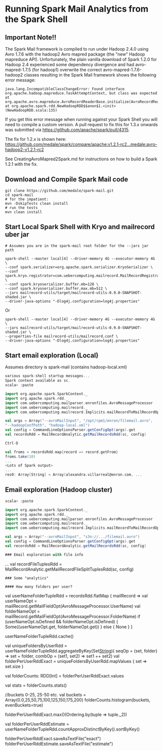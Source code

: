 # Running Spark Mail Analytics from the Spark Shell

## Important Note!!
The Spark Mail framework is compiled to run under Hadoop 2.4.0 using
Avro 1.7.6 with the hadoop2 Avro mapred package (the "new" Hadoop mapreduce
API). Unfortunately, the plain vanilla download of Spark 1.2.0 for Hadoop 2.4
experienced some dependency divergence and had avro-mapred-1.7.5 (for hadoop1)
overwrite the correct avro-mapred-1.7.6-hadoop2 classes resulting in the
Spark Mail framework shows the following error message:

```
java.lang.IncompatibleClassChangeError: Found interface org.apache.hadoop.mapreduce.TaskAttemptContext, but class was expected
at org.apache.avro.mapreduce.AvroRecordReaderBase.initialize(AvroRecordReaderBase.java:87)
at org.apache.spark.rdd.NewHadoopRDD$$anon$1.<init>(NewHadoopRDD.scala:135)
```

If you get this error message when running against your Spark Shell you will
need to compile a custom version. A pull request to fix this for 1.3.x onwards was
submitted via https://github.com/apache/spark/pull/4315.

The fix for 1.2.x is shown here:
https://github.com/medale/spark/compare/apache:v1.2.1-rc2...medale:avro-hadoop2-v1.2.1-rc2

See CreatingAvroMapred2Spark.md for instructions on how to build a Spark 1.2.1
with the fix.

## Download and Compile Spark Mail code

```
git clone https://github.com/medale/spark-mail.git
cd spark-mail
# for the impatient:
mvn -DskipTests clean install
# run the tests
mvn clean install
```

## Start Local Spark Shell with Kryo and mailrecord uber jar

```
# Assumes you are in the spark-mail root folder for the --jars jar path

spark-shell --master local[4] --driver-memory 4G --executor-memory 4G \
--conf spark.serializer=org.apache.spark.serializer.KryoSerializer \
--conf spark.kryo.registrator=com.uebercomputing.mailrecord.MailRecordRegistrator \
--conf spark.kryoserializer.buffer.mb=128 \
--conf spark.kryoserializer.buffer.max.mb=512 \
--jars mailrecord-utils/target/mailrecord-utils-0.9.0-SNAPSHOT-shaded.jar \
--driver-java-options "-Dlog4j.configuration=log4j.properties"
```

Or

```
spark-shell --master local[4] --driver-memory 4G --executor-memory 4G \
--jars mailrecord-utils/target/mailrecord-utils-0.9.0-SNAPSHOT-shaded.jar \
--properties-file mailrecord-utils/mailrecord.conf \
--driver-java-options "-Dlog4j.configuration=log4j.properties"
```

## Start email exploration (Local)

Assumes directory is spark-mail (contains hadoop-local.xml)

```scala
various spark-shell startup messages...
Spark context available as sc.
scala> :paste

import org.apache.spark.SparkContext._
import org.apache.spark.rdd._
import com.uebercomputing.mailparser.enronfiles.AvroMessageProcessor
import com.uebercomputing.mailrecord._
import com.uebercomputing.mailrecord.Implicits.mailRecordToMailRecordOps

val args = Array("--avroMailInput", "/opt/rpm1/enron/filemail.avro",
"--hadoopConfPath", "hadoop-local.xml")
val config = CommandLineOptionsParser.getConfigOpt(args).get
val recordsRdd = MailRecordAnalytic.getMailRecordsRdd(sc, config)

Ctrl-D

val froms = recordsRdd.map{record => record.getFrom}
froms.take(10)
...
<Lots of Spark output>
...
res0: Array[String] = Array(alexandra.villarreal@enron.com, ...

```

## Email exploration (Hadoop cluster)
```scala
scala> :paste

import org.apache.spark.SparkContext._
import org.apache.spark.rdd._
import com.uebercomputing.mailparser.enronfiles.AvroMessageProcessor
import com.uebercomputing.mailrecord._
import com.uebercomputing.mailrecord.Implicits.mailRecordToMailRecordOps

val args = Array("--avroMailInput", "s3n://.../filemail.avro")
val config = CommandLineOptionsParser.getConfigOpt(args).get
val recordsRdd = MailRecordAnalytic.getMailRecordsRdd(sc, config)

### Email exploration with file info

```
...
val recordFileTuplesRdd =
MailRecordAnalytic.getMailRecordFileSplitTuplesRdd(sc, config)

```
### Some "analytics"

#### How many folders per user?

```
val userNameFolderTupleRdd = recordsRdd.flatMap { mailRecord =>
  val userNameOpt = mailRecord.getMailFieldOpt(AvroMessageProcessor.UserName)
  val folderNameOpt = mailRecord.getMailFieldOpt(AvroMessageProcessor.FolderName)
  if (userNameOpt.isDefined && folderNameOpt.isDefined) {
    Some((userNameOpt.get, folderNameOpt.get))
    } else {
      None
    }
  }

userNameFolderTupleRdd.cache()

val uniqueFoldersByUserRdd = userNameFolderTupleRdd.aggregateByKey(Set[String]())(
    seqOp = (set, folder) => set + folder,
    combOp = (set1, set2) => set1 ++ set2)
val folderPerUserRddExact = uniqueFoldersByUserRdd.mapValues { set => set.size }

val folderCounts: RDD[Int] = folderPerUserRddExact.values

val stats = folderCounts.stats()

//buckets 0-25, 25-50 etc.
val buckets = Array(0.0,25,50,75,100,125,150,175,200)
folderCounts.histogram(buckets, evenBuckets=true)

folderPerUserRddExact.max()(Ordering.by(tuple => tuple._2))



val folderPerUserRddEstimate = userNameFolderTupleRdd.countApproxDistinctByKey().sortByKey()

folderPerUserRddExact.saveAsTextFile("exact")
folderPerUserRddEstimate.saveAsTextFile("estimate")
```
